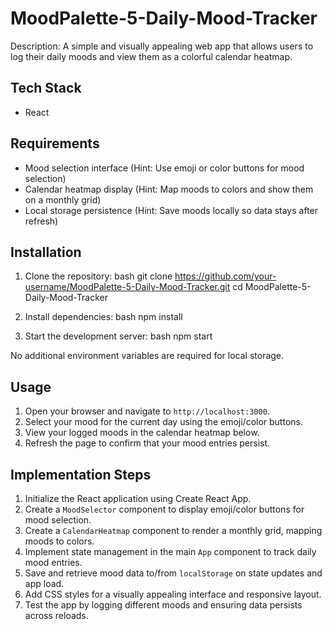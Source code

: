 # MoodPalette-5-Daily-Mood-Tracker

Description:
A simple and visually appealing web app that allows users to log their daily moods and view them as a colorful calendar heatmap.

## Tech Stack
- React

## Requirements
- Mood selection interface (Hint: Use emoji or color buttons for mood selection)
- Calendar heatmap display (Hint: Map moods to colors and show them on a monthly grid)
- Local storage persistence (Hint: Save moods locally so data stays after refresh)

## Installation
1. Clone the repository:
   bash
   git clone https://github.com/your-username/MoodPalette-5-Daily-Mood-Tracker.git
   cd MoodPalette-5-Daily-Mood-Tracker
   
2. Install dependencies:
   bash
   npm install
   
3. Start the development server:
   bash
   npm start
   

No additional environment variables are required for local storage.

## Usage
1. Open your browser and navigate to `http://localhost:3000`.
2. Select your mood for the current day using the emoji/color buttons.
3. View your logged moods in the calendar heatmap below.
4. Refresh the page to confirm that your mood entries persist.

## Implementation Steps
1. Initialize the React application using Create React App.
2. Create a `MoodSelector` component to display emoji/color buttons for mood selection.
3. Create a `CalendarHeatmap` component to render a monthly grid, mapping moods to colors.
4. Implement state management in the main `App` component to track daily mood entries.
5. Save and retrieve mood data to/from `localStorage` on state updates and app load.
6. Add CSS styles for a visually appealing interface and responsive layout.
7. Test the app by logging different moods and ensuring data persists across reloads.